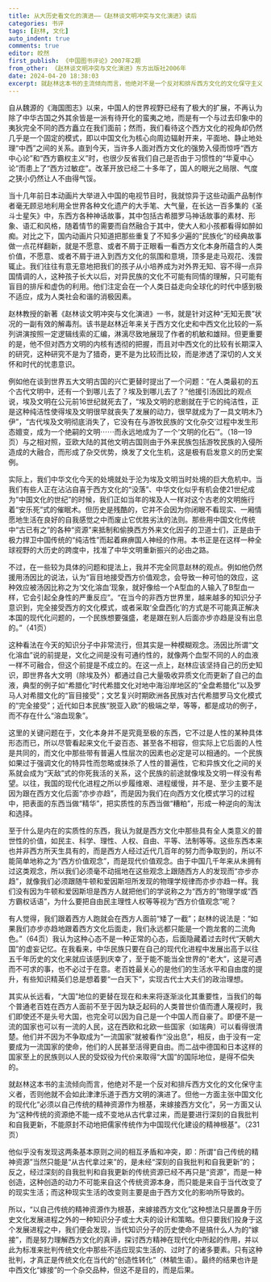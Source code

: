 ```yaml
---
title: 从大历史看文化的演进——《赵林谈文明冲突与文化演进》读后
categories: 书评
tags: [赵林, 文化]
auto_indent: true
comments: true
editor: 皎然
first_publish: 《中国图书评论》2007年2期
from_other: 《赵林谈文明冲突与文化演进》东方出版社2006年
date: 2024-04-20 18:38:03
excerpt: 就赵林这本书的主流倾向而言，他绝对不是一个反对和排斥西方文化的文化保守主义者，否则他就不会如此津津乐道于西方文明的演进了。但他一方面主张中国文化的现代化“必须以自己传统的精神资源作为根基，来嫁接西方文化”，另一方面又认为“这种传统的资源绝不能一成不变地从古代拿过来，而是要进行深刻的自我批判和自我更新，不能原封不动地把儒家传统作为中国现代化建设的精神根基”。
---
```

自从魏源的《海国图志》以来，中国人的世界视野已经有了极大的扩展，不再认为除了中华古国之外其余皆是一派有待开化的蛮夷之地，而是有一个与过去印象中的夷狄完全不同的西方矗立在我们面前；然而，我们看待这个西方文化的视角却仍然几乎是一个固定的模式，即以中国文化为核心向周边辐射开来，平面地、静止地处理“中西”之间的关系。直到今天，当许多人面对西方文化的强势入侵而惊呼“西方中心论”和“西方霸权主义”时，也很少反省我们自己是否由于习惯性的“华夏中心论”而患上了“西方过敏症”。改革开放已经二十多年了，国人的眼光之局限、气度之狭小仍然让人不由得气馁。

当十几年前日本动画片大举进入中国的电视节目时，我就惊异于这些动画产品制作者毫无顾忌地利用全世界各种文化遗产的大手笔、大气量，在长达一百多集的《圣斗士星矢》中，东西方各种神话故事，其中包括古希腊罗马神话故事的素材、形象、语汇和风格，随着情节的需要而自然融合于其中，使大人和小孩都看得如醉如痴。对比之下，国内动画片只知道把那些重复了不知多少遍的“民族化”的经典故事做一点花样翻新，就是不愿意、或者不屑于正眼看一看西方文化本身所蕴含的人类价值，不愿意、或者不屑于进入到西方文化的氛围和意境，顶多是走马观花、浅尝辄止。我们往往有意无意地把我们的孩子从小培养成为对外界无知、容不得一点异国情调的人，这种孩子长大以后，对异民族的文化不可能有同情的理解，只可能有盲目的排斥和虚伪的利用。他们注定会在一个人类日益走向全球化的时代中感到极不适应，成为人类社会和谐的消极因素。

赵林教授的新著《赵林谈文明冲突与文化演进》一书，就是针对这种“无知无畏”状况的一副有效的解毒剂。该书是赵林近年来关于西方文化史和中西文化比较的一系列讲演按照一定逻辑线索的汇编，淋漓尽致地展现了作者的机敏和雄辩。但更重要的是，他不但对西方文明的内核有透彻的把握，而且对中西文化的比较有长期深入的研究，这种研究不是为了猎奇，更不是为比较而比较，而是渗透了深切的人文关怀和时代的忧患意识。

例如他在谈到世界五大文明古国的兴亡更替时提出了一个问题：“在人类最初的五个古代文明中，还有一个到哪儿去了？埃及到哪儿去了？”他援引汤因比的观点说，埃及文明在公元前16世纪就死去了，“埃及文明的悲剧就在于它的纯洁性，正是这种纯洁性使得埃及文明很早就丧失了发展的动力，很早就成为了一具文明木乃伊”，“古代埃及文明彻底消失了，它没有在与游牧民族的‘文化杂交’过程中发生形态嬗变，成为一个绝嗣的文明⋯⋯而永远地成为了一个‘文明的化石’”。（18—19页）与之相对照，亚欧大陆的其他文明古国则由于外来民族包括游牧民族的入侵所造成的大融合，而形成了杂交优势，焕发了文化生机，这是极有启发意义的历史案例。

实际上，我们中华文化今天的处境就处于沦为埃及文明当时处境的巨大危机中。当我们有些人正在沾沾自喜于西方文化的“没落”、中华文化似乎有机会使21世纪成为“中国文化的世纪”的时候，我们正如当年的埃及人一样对这个古老的文明施行着“安乐死”式的催眠术。但历史是残酷的，它并不会因为你闭眼不看现实、一厢情愿地生活在良好的自我感觉之中而废止它优胜劣汰的法则。那些用中国文化传统中“古已有之”的各种“资源”来抵制和偷换西方外来文化因子的卫道士们，正是由于极力捍卫中国传统的“纯洁性”而起着麻痹国人神经的作用。本书正是在这样一种全球视野的大历史的跨度中，找准了中华文明重新振兴的必由之路。

不过，在一些较为具体的问题和提法上，我并不完全同意赵林的观点。例如他仍然援用汤因比的说法，认为“盲目地接受西方价值观念，会导致一种可怕的效应，这种效应被汤因比称之为‘文化溶血’现象，就好像给一个A型血的人输入了B型血一样，它会引起全身性的严重反应”。“在当今的非西方世界里，越来越多的知识分子意识到，完全接受西方的文化模式，或者采取‘全盘西化’的方式是不可能真正解决本国的现代化问题的，一个民族想要强盛，老是跟在别人后面亦步亦趋是没有出息的。”（41页）

这种看法在今天的知识分子中非常流行，但其实是一种模糊观念。汤因比所谓“文化溶血”说的前提是，文化之间是没有可通约性的，就像两个血型不同的人的血液一样不可融合，但这个前提是不成立的。在这一点上，赵林应该坚持自己的历史知识，即世界各大文明（除埃及外）都通过自己大量吸收异质文化而更新了自己的血液，典型的例子如“希腊化”时代希腊文化对地中海沿岸地区的“全盘希腊化”以及罗马人对希腊文化的“盲目接受”；文艺复兴时期欧洲各民族对古代希腊罗马文化模式的“完全接受”；近代如日本民族“脱亚入欧”的极端之举，等等，都是成功的例子，而不存在什么“溶血现象”。

这里的关键问题在于，文化本身并不是究竟至极的东西，它不过是人性的某种具体形态而已，所以尽管看起来文化千姿百态、甚至各不相容，但实际上它后面的人性是共同的，而文化中那些带有普遍人性层次的因素也必定是可以相通的。一个民族如果过于强调文化的特异性而忽略或抹杀了人性的普遍性，它和异族文化之间的关系就会成为“天敌”式的你死我活的关系，这个民族的前途就像埃及文明一样没有希望。以往，我国的现代化进程之所以步履维艰、进程缓慢，并不是、至少主要不是因为跟在西方文化后面“亦步亦趋”，而是因为我们在向西方文化模式学习的过程中，把表面的东西当做“精华”，把实质性的东西当做“糟粕”，形成一种逆向的淘汰和选择。

至于什么是内在的实质性的东西，我认为就是西方文化中那些具有全人类意义的普世性的价值，如民主、科学、理性、人权、自由、平等、法制等等。这些东西本来也并非西方所天生具有的，而是西方人经过近代几百年的努力而争取到的，所以不能简单地称之为“西方价值观念”，而是现代价值观念。由于中国几千年来从未拥有过这类观念，所以我们必须毫不动摇地在这些观念上跟随西方人的发现而“亦步亦趋”，就像我们必须跟随牛顿和爱因斯坦所发现的物理学规律而亦步亦趋一样。我们没有因为牛顿和爱因斯坦是西方人就把他们的学说称之为“西方的”物理学或“西方霸权话语”，为什么要把自由民主理性人权等等视为“西方价值观念”呢？

有人觉得，我们跟着西方人跑就会在西方人面前“矮了一截”；赵林的说法是：“如果我们亦步亦趋地跟着西方文化后面走，我们永远都只能是一个跑龙套的二流角色。”（64页）我认为这种心态不是一种正常的心态，后面隐藏着过去时代“天朝大国”的虚妄记忆。在我看来，中华民族只要在自己的现代化进程中发展出高于以往五千年历史的文化来就应该感到庆幸了，至于能不能当全世界的“老大”，这是可遇而不可求的事，也不必过于在意。老百姓最关心的是他们的生活水平和自由度的提升，有些知识精英们总是想着要“一白天下”，实现古代士大夫们的政治理想。

其实从长远看，“大国”地位的更替在现在和未来将逐渐淡化其重要性，当我们的每个普通老百姓在西方人面前不至于因为缺乏起码的人类普世价值而遭人蔑视时，我们即使还不是头号大国，也完全可以因为自己是一个中国人而自豪了。即便不是一流的国家也可以有一流的人民，这在西欧和北欧一些国家（如瑞典）可以看得很清楚。他们并不因为不争取成为“一流国家”就被看作“没出息”，相反，由于没有一定要成为一流国家的使命，他们的人民甚至活得更自由。而二战中德国和日本这样的国家至上的民族则以人民的受奴役为代价来取得“大国”的国际地位，是得不偿失的。

就赵林这本书的主流倾向而言，他绝对不是一个反对和排斥西方文化的文化保守主义者，否则他就不会如此津津乐道于西方文明的演进了。但他一方面主张中国文化的现代化“必须以自己传统的精神资源作为根基，来嫁接西方文化”，另一方面又认为“这种传统的资源绝不能一成不变地从古代拿过来，而是要进行深刻的自我批判和自我更新，不能原封不动地把儒家传统作为中国现代化建设的精神根基”。（231页）

他似乎没有发现这两条基本原则之间的相互矛盾和冲突，即：所谓“自己传统的精神资源”当然只能是“从古代拿过来”的，是未经“深刻的自我批判和自我更新”的；反之，经过深刻的自我批判和自我更新的传统资源已经不再只是“资源”，而是一种创造，这种创造的动力不可能来自这个传统资源本身，而只能是来自于当代改变了的现实生活；而这种现实生活的改变则主要是由于西方文化的影响所导致的。

所以，“以自己传统的精神资源作为根基，来嫁接西方文化”这种想法只是置身于历史文化发展进程之外的一种知识分子或士大夫的设计和策略。但只要我们投身于这个发展进程之中，我们便会发现，当代知识分子的历史使命不是搞什么人为的“嫁接”，而是努力理解西方文化的真谛，探讨西方精神在现代化中所起的作用，并以此为标准来批判传统文化中那些不适应现实生活的、过时了的诸多要素。只有这种批判，才真正是传统文化在当代的“创造性转化”（林毓生语）。最终的结果也许是中西文化“嫁接”的一个杂交品种，但这不是目的，而是后果。